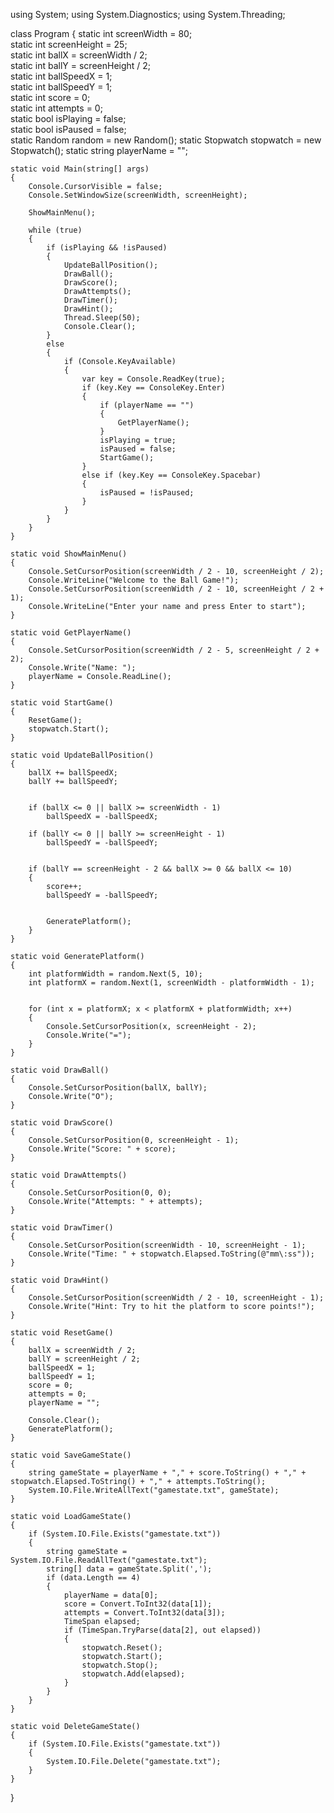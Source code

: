 using System;
using System.Diagnostics;
using System.Threading;

class Program
{
    static int screenWidth = 80;  
    static int screenHeight = 25;  
    static int ballX = screenWidth / 2;   
    static int ballY = screenHeight / 2;  
    static int ballSpeedX = 1;    
    static int ballSpeedY = 1;    
    static int score = 0;        
    static int attempts = 0;     
    static bool isPlaying = false;  
    static bool isPaused = false;  
    static Random random = new Random(); 
    static Stopwatch stopwatch = new Stopwatch(); 
    static string playerName = ""; 

    static void Main(string[] args)
    {
        Console.CursorVisible = false;  
        Console.SetWindowSize(screenWidth, screenHeight);  

        ShowMainMenu();

        while (true)
        {
            if (isPlaying && !isPaused)
            {
                UpdateBallPosition(); 
                DrawBall();  
                DrawScore();  
                DrawAttempts();  
                DrawTimer();  
                DrawHint();  
                Thread.Sleep(50);  
                Console.Clear();  
            }
            else
            {
                if (Console.KeyAvailable)
                {
                    var key = Console.ReadKey(true);
                    if (key.Key == ConsoleKey.Enter)
                    {
                        if (playerName == "")
                        {
                            GetPlayerName();
                        }
                        isPlaying = true;
                        isPaused = false;
                        StartGame();
                    }
                    else if (key.Key == ConsoleKey.Spacebar)
                    {
                        isPaused = !isPaused;
                    }
                }
            }
        }
    }

    static void ShowMainMenu()
    {
        Console.SetCursorPosition(screenWidth / 2 - 10, screenHeight / 2);
        Console.WriteLine("Welcome to the Ball Game!");
        Console.SetCursorPosition(screenWidth / 2 - 10, screenHeight / 2 + 1);
        Console.WriteLine("Enter your name and press Enter to start");
    }

    static void GetPlayerName()
    {
        Console.SetCursorPosition(screenWidth / 2 - 5, screenHeight / 2 + 2);
        Console.Write("Name: ");
        playerName = Console.ReadLine();
    }

    static void StartGame()
    {
        ResetGame();
        stopwatch.Start(); 
    }

    static void UpdateBallPosition()
    {
        ballX += ballSpeedX;  
        ballY += ballSpeedY;  


        if (ballX <= 0 || ballX >= screenWidth - 1)
            ballSpeedX = -ballSpeedX; 

        if (ballY <= 0 || ballY >= screenHeight - 1)
            ballSpeedY = -ballSpeedY;  


        if (ballY == screenHeight - 2 && ballX >= 0 && ballX <= 10)
        {
            score++;  
            ballSpeedY = -ballSpeedY; 


            GeneratePlatform();
        }
    }

    static void GeneratePlatform()
    {
        int platformWidth = random.Next(5, 10);  
        int platformX = random.Next(1, screenWidth - platformWidth - 1);  


        for (int x = platformX; x < platformX + platformWidth; x++)
        {
            Console.SetCursorPosition(x, screenHeight - 2);
            Console.Write("=");
        }
    }

    static void DrawBall()
    {
        Console.SetCursorPosition(ballX, ballY);
        Console.Write("O");
    }

    static void DrawScore()
    {
        Console.SetCursorPosition(0, screenHeight - 1);
        Console.Write("Score: " + score);
    }

    static void DrawAttempts()
    {
        Console.SetCursorPosition(0, 0);
        Console.Write("Attempts: " + attempts);
    }

    static void DrawTimer()
    {
        Console.SetCursorPosition(screenWidth - 10, screenHeight - 1);
        Console.Write("Time: " + stopwatch.Elapsed.ToString(@"mm\:ss"));
    }

    static void DrawHint()
    {
        Console.SetCursorPosition(screenWidth / 2 - 10, screenHeight - 1);
        Console.Write("Hint: Try to hit the platform to score points!");
    }

    static void ResetGame()
    {
        ballX = screenWidth / 2;
        ballY = screenHeight / 2;
        ballSpeedX = 1;
        ballSpeedY = 1;
        score = 0;
        attempts = 0;
        playerName = "";

        Console.Clear();  
        GeneratePlatform(); 
    }

    static void SaveGameState()
    {
        string gameState = playerName + "," + score.ToString() + "," + stopwatch.Elapsed.ToString() + "," + attempts.ToString();
        System.IO.File.WriteAllText("gamestate.txt", gameState);
    }

    static void LoadGameState()
    {
        if (System.IO.File.Exists("gamestate.txt"))
        {
            string gameState = System.IO.File.ReadAllText("gamestate.txt");
            string[] data = gameState.Split(',');
            if (data.Length == 4)
            {
                playerName = data[0];
                score = Convert.ToInt32(data[1]);
                attempts = Convert.ToInt32(data[3]);
                TimeSpan elapsed;
                if (TimeSpan.TryParse(data[2], out elapsed))
                {
                    stopwatch.Reset();
                    stopwatch.Start();
                    stopwatch.Stop();
                    stopwatch.Add(elapsed);
                }
            }
        }
    }

    static void DeleteGameState()
    {
        if (System.IO.File.Exists("gamestate.txt"))
        {
            System.IO.File.Delete("gamestate.txt");
        }
    }
}

